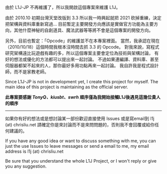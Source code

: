 由於 L1J-JP 不再維護了，所以我開啟這個專案來維護 L1J。

由於 2010.10 初期台灣天堂改版到 3.3 所以我一時興起就把 2021 砍掉重練，決定把架構與資料庫重新寫過…
目前暫定主要開發方向應該是實做官方功能為主要方向，其他什麼神秘的自創道具、魔法武器等等將不會是這個專案的開發方向。

另外，目前也暫定：「Opcode」的維護並不在本專案裡面。
當然，我承認在現在（2010/10/18）這個時間我根本沒時間去抓 3.3 的 Opcode。
對我來說，寫程式研究架構遠比玩遊戲有趣的多，所以這個專案主要會定位為技術與架構討論，
有好的想法或優化的方法都可以提出來一起討論。
不過如果連編譯、資料庫、甚至伺服器都架不起來的人，那你最好多用功點再來一起討論。
我自許我是程式設計師，而不是家教老師。

Since L1J-JP is not in development yet, I create this project for myself.
The main idea of this project is maintaining as the official server.

**此專案要感謝 _TonyQ、kiusbt、swrh_ 順序僅為我開始接觸L1J後遇見這幾位貴人的順序**


---


如果你有好的想法或是想討論某一部份歡迎直接使用 Issues 或是寫email到 l1j (at) chrisliu.net
請確定你是來討論而不是來問問題的，否則我不會回覆或給你任何建議的。

If you have any good idea or want to discuss something with me, you can just the use Issues to leave messages or send a email to me, my email address is l1j (at) chrisliu.net

Be sure that you understand the whole L1J Project, or I won't reply or give you any suggestion.
